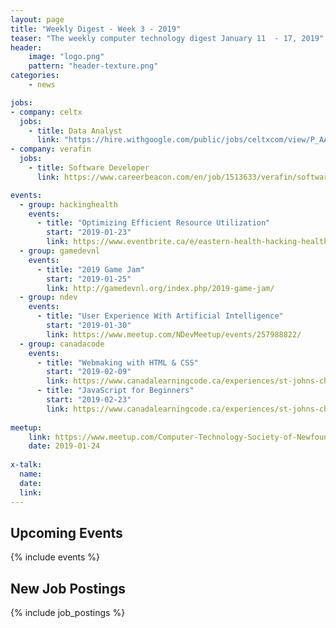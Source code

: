 ```yaml
---
layout: page
title: "Weekly Digest - Week 3 - 2019"
teaser: "The weekly computer technology digest January 11  - 17, 2019"
header:
    image: "logo.png"
    pattern: "header-texture.png"
categories:
    - news

jobs:
- company: celtx
  jobs:
    - title: Data Analyst
      link: "https://hire.withgoogle.com/public/jobs/celtxcom/view/P_AAAAAAGAABPOZGMQJvJy1Z"
- company: verafin
  jobs:
    - title: Software Developer
      link: https://www.careerbeacon.com/en/job/1513633/verafin/software-developer/st-john-s

events:
  - group: hackinghealth
    events:
      - title: "Optimizing Efficient Resource Utilization"
        start: "2019-01-23"
        link: https://www.eventbrite.ca/e/eastern-health-hacking-health-optimizing-efficient-resource-utilization-tickets-54710195668
  - group: gamedevnl
    events:
      - title: "2019 Game Jam"
        start: "2019-01-25"
        link: http://gamedevnl.org/index.php/2019-game-jam/
  - group: ndev
    events:
      - title: "User Experience With Artificial Intelligence"
        start: "2019-01-30"
        link: https://www.meetup.com/NDevMeetup/events/257988822/
  - group: canadacode
    events:
      - title: "Webmaking with HTML & CSS"
        start: "2019-02-09"
        link: https://www.canadalearningcode.ca/experiences/st-johns-chapter-girls-learning-code-webmaking-with-html-css/
      - title: "JavaScript for Beginners"
        start: "2019-02-23"
        link: https://www.canadalearningcode.ca/experiences/st-johns-chapter-ladies-learning-code-javascript-for-beginners-an-introduction-to-the-fundamentals-of-web-programming/
 
meetup:
    link: https://www.meetup.com/Computer-Technology-Society-of-Newfoundland-and-Labrador/events/rpdzmpyzcbgc/
    date: 2019-01-24
  
x-talk:
  name:
  date: 
  link: 
---
```


## Upcoming Events
{% include events %}

## New Job Postings
{% include job_postings %}
